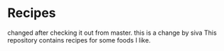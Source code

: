# Recipes
changed after checking it out from master.
this is a change by siva
This repository contains recipes for some foods I like.
